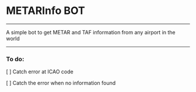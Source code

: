 # METARInfo BOT

---

<p>
A simple bot to get METAR and TAF information from any airport in the world
</p>

---

### To do:

[ ] Catch error at ICAO code

[ ] Catch the error when no information found 